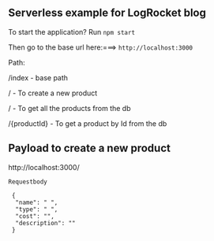 ## Serverless example for LogRocket blog


To start the application? Run ```npm start```


Then go to the base url here:===> ```http://localhost:3000```


Path:

/index      - base path

/            - To create a new product

/            - To get all the products from the db

/{productId} - To get a product by Id from the db

 ## Payload to create a new product

 http://localhost:3000/

 `Requestbody`

```
 {
  "name": " ",
  "type": " ",
  "cost": "",
  "description": ""
 }
```
